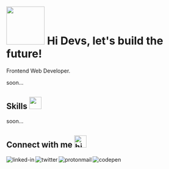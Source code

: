 # <img src = "https://drive.google.com/uc?id=1IJzkX7LAnbaS807_iHBukPIhszRbU6Ro" width = 100px> Hi Devs, let's build the future!

Frontend Web Developer.

soon...


## Skills <img src = "https://drive.google.com/uc?id=1u8RfNBgIV25owiJYG6z7bhy-EHkMrALS" width = 32px>

soon...

## Connect with me <img alt="high-five" src = "https://drive.google.com/uc?id=1fGc8lbUmYCMgwX6kC1C9U7dwQ0iPx7jJ" width = "32px">

[<img align="left" alt="linked-in" src="https://img.shields.io/badge/linkedin-%230077B5.svg?&style=for-the-badge&logo=linkedin&logoColor=white" />](https://www.linkedin.com/in/cosmin-moldovan/)

[<img align="left" alt="twitter" src="https://img.shields.io/badge/twitter-%231DA1F2.svg?&style=for-the-badge&logo=twitter&logoColor=white" />](https://twitter.com/_cosminmoldovan)

[<img align="left" alt="protonmail" src="https://img.shields.io/badge/ProtonMail-8B89CC?style=for-the-badge&logo=protonmail&logoColor=white" />](mailto:cosmin.moldovan@prrotonmail.com)

[<img align="left" alt="codepen" src="https://img.shields.io/badge/Codepen-000000?style=for-the-badge&logo=codepen&logoColor=white" />](https://codepen.io/cosmin-moldovan)
